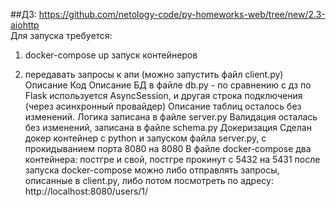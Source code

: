 ##ДЗ: https://github.com/netology-code/py-homeworks-web/tree/new/2.3-aiohttp<br/>
Для запуска требуется:
1. docker-compose up
запуск контейнеров

2. передавать запросы к апи (можно запустить файл client.py)
Описание
Код
Описание БД в файле db.py - по сравнению с дз по Flask используется AsyncSession, и другая строка подключения (через асинхронный провайдер) Описание таблиц осталось без изменений.
Логика записана в файле server.py
Валидация осталась без изменений, записана в файле schema.py
Докеризация
Сделан докер контейнер с python и запуском файла server.py, с прокидыванием порта 8080 на 8080
В файле docker-compose два контейнера: постгре и свой, постгре прокинут с 5432 на 5431
после запуска docker-compose можно либо отправлять запросы, описанные в client.py, либо потом посмотреть по адресу: http://localhost:8080/users/1/
